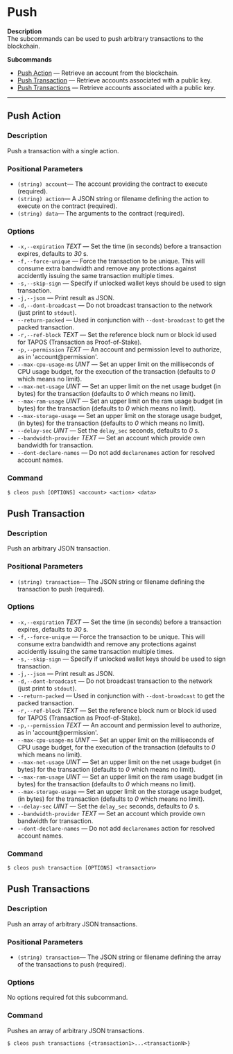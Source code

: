 # Push

**Description**  
The subcommands can be used to push arbitrary transactions to the blockchain.  

**Subcommands**
 * [Push Action](#push-action) — Retrieve an account from the blockchain.
 * [Push Transaction](#push-transaction) — Retrieve accounts associated with a public key.
 * [Push Transactions](#push-transactions) — Retrieve accounts associated with a public key.

*****
## Push Action

### Description
Push a transaction with a single action.

### Positional Parameters
 * `(string) account`— The account providing the contract to execute (required).
 * `(string) action`— A JSON string or filename defining the action to execute on the contract (required).
 * `(string) data`— The arguments to the contract (required).

### Options
 * `-x,--expiration` *TEXT* — Set the time (in seconds) before a transaction expires, defaults to *30* s.
 * `-f,--force-unique` — Force the transaction to be unique. This will consume extra bandwidth and remove any protections against accidently issuing the same transaction multiple times.
 * `-s,--skip-sign` — Specify if unlocked wallet keys should be used to sign transaction.
 * `-j,--json` — Print result as JSON.
 * `-d,--dont-broadcast` — Do not broadcast transaction to the network (just print to `stdout`).
 * `--return-packed` — Used in conjunction with `--dont-broadcast` to get the packed transaction.
 * `-r,--ref-block` *TEXT* — Set the reference block num or block id used for TAPOS (Transaction as Proof-of-Stake).
 * `-p,--permission` *TEXT* — An account and permission level to authorize, as in 'account@permission'.
 * `--max-cpu-usage-ms` *UINT* — Set an upper limit on the milliseconds of CPU usage budget, for the execution of the transaction (defaults to *0* which means no limit).
 * `--max-net-usage` *UINT* — Set an upper limit on the net usage budget (in bytes) for the transaction (defaults to *0* which means no limit).
 * `--max-ram-usage` *UINT* — Set an upper limit on the ram usage budget (in bytes) for the transaction (defaults to *0* which means no limit).
 * `--max-storage-usage` — Set an upper limit on the storage usage budget, (in bytes) for the transaction (defaults to *0* which means no limit).
 * `--delay-sec` *UINT* — Set the `delay_sec` seconds, defaults to *0* s.
 * `--bandwidth-provider` *TEXT* — Set an account which provide own bandwidth for transaction.
 * `--dont-declare-names` — Do not add `declarenames` action for resolved account names.

### Command
```
$ cleos push [OPTIONS] <account> <action> <data>
```


## Push Transaction

### Description
Push an arbitrary JSON transaction.

### Positional Parameters
 * `(string) transaction`— The JSON string or filename defining the transaction to push (required).

### Options
 * `-x,--expiration` *TEXT* — Set the time (in seconds) before a transaction expires, defaults to *30* s.
 * `-f,--force-unique` — Force the transaction to be unique. This will consume extra bandwidth and remove any protections against accidently issuing the same transaction multiple times.
 * `-s,--skip-sign` — Specify if unlocked wallet keys should be used to sign transaction.
 * `-j,--json` — Print result as JSON.
 * `-d,--dont-broadcast` — Do not broadcast transaction to the network (just print to `stdout`).
 * `--return-packed` — Used in conjunction with `--dont-broadcast` to get the packed transaction.
 * `-r,--ref-block` *TEXT* — Set the reference block num or block id used for TAPOS (Transaction as Proof-of-Stake).
 * `-p,--permission` *TEXT* — An account and permission level to authorize, as in 'account@permission'.
 * `--max-cpu-usage-ms` *UINT* — Set an upper limit on the milliseconds of CPU usage budget, for the execution of the transaction (defaults to *0* which means no limit).
 * `--max-net-usage` *UINT* — Set an upper limit on the net usage budget (in bytes) for the transaction (defaults to *0* which means no limit).
 * `--max-ram-usage` *UINT* — Set an upper limit on the ram usage budget (in bytes) for the transaction (defaults to *0* which means no limit).
 * `--max-storage-usage` — Set an upper limit on the storage usage budget, (in bytes) for the transaction (defaults to *0* which means no limit).
 * `--delay-sec` *UINT* — Set the `delay_sec` seconds, defaults to *0* s.
 * `--bandwidth-provider` *TEXT* — Set an account which provide own bandwidth for transaction.
 * `--dont-declare-names` — Do not add `declarenames` action for resolved account names.

### Command
```
$ cleos push transaction [OPTIONS] <transaction>
```


## Push Transactions

### Description
Push an array of arbitrary JSON transactions.

### Positional Parameters
 * `(string) transaction`— The JSON string or filename defining the array of the transactions to push (required).

### Options
No options required fot this subcommand.

### Command
Pushes an array of arbitrary JSON transactions.
```
$ cleos push transactions {<transaction1>...<transactionN>}
```
